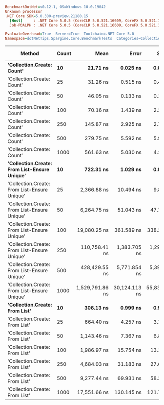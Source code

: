 ``` ini

BenchmarkDotNet=v0.12.1, OS=Windows 10.0.19042
Unknown processor
.NET Core SDK=5.0.300-preview.21180.15
  [Host]     : .NET Core 5.0.5 (CoreCLR 5.0.521.16609, CoreFX 5.0.521.16609), X64 RyuJIT
  Job-PDALPH : .NET Core 5.0.5 (CoreCLR 5.0.521.16609, CoreFX 5.0.521.16609), X64 RyuJIT

EvaluateOverhead=True  Server=True  Toolchain=.NET Core 5.0  
Namespace=dotNetTips.Spargine.Core.BenchmarkTests  Categories=Collection Class  

```
|                                       Method | Count |            Mean |         Error |        StdDev |       StdErr |             Min |              Q1 |          Median |              Q3 |             Max |         Op/s | CI99.9% Margin | Iterations | Kurtosis | MValue | Skewness | Rank | LogicalGroup | Baseline | Code Size |  Gen 0 |  Gen 1 | Gen 2 | Allocated |
|--------------------------------------------- |------ |----------------:|--------------:|--------------:|-------------:|----------------:|----------------:|----------------:|----------------:|----------------:|-------------:|---------------:|-----------:|---------:|-------:|---------:|-----:|------------- |--------- |----------:|-------:|-------:|------:|----------:|
|                   **&#39;Collection.Create: Count&#39;** |    **10** |        **21.71 ns** |      **0.025 ns** |      **0.024 ns** |     **0.006 ns** |        **21.67 ns** |        **21.69 ns** |        **21.71 ns** |        **21.73 ns** |        **21.76 ns** | **46,057,389.2** |      **0.0254 ns** |      **15.00** |    **2.061** |  **2.000** |   **0.3873** |    **1** |            ***** |       **No** |     **150 B** | **0.0152** |      **-** |     **-** |     **136 B** |
|                   &#39;Collection.Create: Count&#39; |    25 |        31.26 ns |      0.515 ns |      0.482 ns |     0.124 ns |        30.15 ns |        30.95 ns |        31.43 ns |        31.50 ns |        32.00 ns | 31,992,970.3 |      0.5154 ns |      15.00 |    2.603 |  2.000 |  -0.5394 |    2 |            * |       No |     150 B | 0.0281 |      - |     - |     256 B |
|                   &#39;Collection.Create: Count&#39; |    50 |        46.05 ns |      0.133 ns |      0.118 ns |     0.031 ns |        45.69 ns |        46.03 ns |        46.06 ns |        46.13 ns |        46.16 ns | 21,713,950.4 |      0.1326 ns |      14.00 |    6.319 |  2.000 |  -1.8762 |    3 |            * |       No |     150 B | 0.0499 |      - |     - |     456 B |
|                   &#39;Collection.Create: Count&#39; |   100 |        70.16 ns |      1.439 ns |      2.241 ns |     0.396 ns |        67.84 ns |        68.22 ns |        70.14 ns |        71.75 ns |        76.84 ns | 14,252,496.8 |      1.4394 ns |      32.00 |    3.688 |  2.000 |   1.0048 |    4 |            * |       No |     150 B | 0.0941 |      - |     - |     856 B |
|                   &#39;Collection.Create: Count&#39; |   250 |       145.87 ns |      2.925 ns |      2.736 ns |     0.706 ns |       142.91 ns |       143.74 ns |       144.05 ns |       148.06 ns |       150.50 ns |  6,855,611.8 |      2.9246 ns |      15.00 |    1.596 |  2.000 |   0.5601 |    5 |            * |       No |     150 B | 0.2320 | 0.0019 |     - |    2056 B |
|                   &#39;Collection.Create: Count&#39; |   500 |       279.75 ns |      5.592 ns |      5.983 ns |     1.410 ns |       270.20 ns |       273.98 ns |       280.96 ns |       284.84 ns |       288.42 ns |  3,574,614.2 |      5.5919 ns |      18.00 |    1.659 |  2.000 |  -0.4320 |    6 |            * |       No |     150 B | 0.4454 | 0.0033 |     - |    4056 B |
|                   &#39;Collection.Create: Count&#39; |  1000 |       561.63 ns |      5.030 ns |      4.200 ns |     1.165 ns |       553.91 ns |       560.15 ns |       561.86 ns |       564.98 ns |       567.50 ns |  1,780,528.7 |      5.0297 ns |      13.00 |    2.056 |  2.000 |  -0.5394 |    8 |            * |       No |     150 B | 0.8965 |      - |     - |    8056 B |
| **&#39;Collection.Create: From List-Ensure Unique&#39;** |    **10** |       **722.31 ns** |      **1.029 ns** |      **0.962 ns** |     **0.248 ns** |       **721.05 ns** |       **721.63 ns** |       **722.32 ns** |       **722.78 ns** |       **724.22 ns** |  **1,384,450.6** |      **1.0288 ns** |      **15.00** |    **1.983** |  **2.000** |   **0.4139** |   **10** |            ***** |       **No** |     **749 B** | **0.0429** |      **-** |     **-** |     **400 B** |
| &#39;Collection.Create: From List-Ensure Unique&#39; |    25 |     2,366.88 ns |     10.494 ns |      9.816 ns |     2.535 ns |     2,346.56 ns |     2,362.18 ns |     2,369.52 ns |     2,371.69 ns |     2,384.10 ns |    422,496.3 |     10.4942 ns |      15.00 |    2.394 |  2.000 |  -0.5418 |   13 |            * |       No |     749 B | 0.0725 |      - |     - |     680 B |
| &#39;Collection.Create: From List-Ensure Unique&#39; |    50 |     6,264.75 ns |     51.043 ns |     47.745 ns |    12.328 ns |     6,109.44 ns |     6,262.99 ns |     6,275.69 ns |     6,285.83 ns |     6,315.81 ns |    159,623.2 |     51.0428 ns |      15.00 |    7.625 |  2.000 |  -2.1517 |   15 |            * |       No |     749 B | 0.1297 |      - |     - |    1216 B |
| &#39;Collection.Create: From List-Ensure Unique&#39; |   100 |    19,080.25 ns |    361.589 ns |    338.231 ns |    87.331 ns |    18,751.93 ns |    18,830.21 ns |    18,878.01 ns |    19,329.92 ns |    19,679.86 ns |     52,410.2 |    361.5890 ns |      15.00 |    1.720 |  2.000 |   0.7127 |   18 |            * |       No |     749 B | 0.2441 |      - |     - |    2264 B |
| &#39;Collection.Create: From List-Ensure Unique&#39; |   250 |   110,758.41 ns |  1,383.705 ns |  1,294.318 ns |   334.192 ns |   108,295.87 ns |   110,088.04 ns |   110,714.81 ns |   111,601.33 ns |   113,512.76 ns |      9,028.7 |  1,383.7047 ns |      15.00 |    2.670 |  2.000 |   0.0648 |   19 |            * |       No |     749 B | 0.3662 |      - |     - |    4336 B |
| &#39;Collection.Create: From List-Ensure Unique&#39; |   500 |   428,429.55 ns |  5,771.854 ns |  5,398.996 ns | 1,394.015 ns |   420,145.56 ns |   423,509.35 ns |   428,261.04 ns |   432,701.37 ns |   435,832.57 ns |      2,334.1 |  5,771.8543 ns |      15.00 |    1.475 |  2.000 |  -0.1543 |   20 |            * |       No |     749 B |      - |      - |     - |    8456 B |
| &#39;Collection.Create: From List-Ensure Unique&#39; |  1000 | 1,529,791.86 ns | 30,124.113 ns | 55,836.976 ns | 8,515.059 ns | 1,449,746.68 ns | 1,480,244.82 ns | 1,532,645.12 ns | 1,556,810.45 ns | 1,656,161.52 ns |        653.7 | 30,124.1134 ns |      43.00 |    2.394 |  2.778 |   0.2342 |   21 |            * |       No |     749 B |      - |      - |     - |   16672 B |
|               **&#39;Collection.Create: From List&#39;** |    **10** |       **306.13 ns** |      **0.999 ns** |      **0.935 ns** |     **0.241 ns** |       **304.53 ns** |       **305.40 ns** |       **306.26 ns** |       **306.80 ns** |       **307.80 ns** |  **3,266,622.1** |      **0.9995 ns** |      **15.00** |    **1.732** |  **2.000** |   **0.0680** |    **7** |            ***** |       **No** |     **746 B** | **0.0439** |      **-** |     **-** |     **400 B** |
|               &#39;Collection.Create: From List&#39; |    25 |       664.40 ns |      4.257 ns |      3.774 ns |     1.009 ns |       657.79 ns |       662.00 ns |       664.97 ns |       667.04 ns |       669.86 ns |  1,505,125.9 |      4.2570 ns |      14.00 |    1.610 |  2.000 |  -0.2071 |    9 |            * |       No |     746 B | 0.0744 |      - |     - |     680 B |
|               &#39;Collection.Create: From List&#39; |    50 |     1,143.46 ns |      7.367 ns |      6.891 ns |     1.779 ns |     1,136.14 ns |     1,137.30 ns |     1,141.43 ns |     1,147.74 ns |     1,153.90 ns |    874,535.0 |      7.3669 ns |      15.00 |    1.341 |  2.000 |   0.3008 |   11 |            * |       No |     746 B | 0.1335 |      - |     - |    1216 B |
|               &#39;Collection.Create: From List&#39; |   100 |     1,986.97 ns |     15.754 ns |     13.155 ns |     3.649 ns |     1,958.73 ns |     1,979.14 ns |     1,993.39 ns |     1,995.44 ns |     2,000.97 ns |    503,280.0 |     15.7538 ns |      13.00 |    2.456 |  2.000 |  -0.9551 |   12 |            * |       No |     746 B | 0.2480 |      - |     - |    2264 B |
|               &#39;Collection.Create: From List&#39; |   250 |     4,684.03 ns |     31.183 ns |     27.643 ns |     7.388 ns |     4,611.94 ns |     4,673.60 ns |     4,687.02 ns |     4,695.31 ns |     4,720.57 ns |    213,491.2 |     31.1834 ns |      14.00 |    3.842 |  2.000 |  -1.0095 |   14 |            * |       No |     746 B | 0.4807 |      - |     - |    4336 B |
|               &#39;Collection.Create: From List&#39; |   500 |     9,277.44 ns |     69.931 ns |     58.395 ns |    16.196 ns |     9,201.95 ns |     9,237.63 ns |     9,264.17 ns |     9,314.13 ns |     9,393.87 ns |    107,788.4 |     69.9308 ns |      13.00 |    1.940 |  2.000 |   0.4406 |   16 |            * |       No |     746 B | 0.9155 |      - |     - |    8456 B |
|               &#39;Collection.Create: From List&#39; |  1000 |    17,551.66 ns |    130.145 ns |    121.738 ns |    31.433 ns |    17,340.34 ns |    17,452.12 ns |    17,589.01 ns |    17,618.46 ns |    17,712.73 ns |     56,974.7 |    130.1452 ns |      15.00 |    1.727 |  2.000 |  -0.3696 |   17 |            * |       No |     746 B | 1.8005 | 0.0305 |     - |   16672 B |
